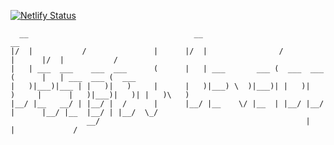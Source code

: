 [![Netlify Status](https://api.netlify.com/api/v1/badges/066abfdc-e92d-41d8-bf8a-e789d0662e52/deploy-status)](https://app.netlify.com/sites/agitated-einstein-dcd652/deploys)

```
  __                                     __                                          __                       
|/  |           /               |      |/  |                /               |      |/  |           /          
|   | ___  ___    ___  ___      (      |   | ___       ___ (  ___  ___      (      |   | ___  ___ (  ___      
|   )|___)|___ | |   )|   )     |      |   )|___) \  )|___)| |   )|   )     |      |   )|___)|   )| |   )\   )
|__/ |__   __/ | |__/ |  /      |      |__/ |__    \/ |__  | |__/ |__/      |      |__/ |__  |__/ | |__/  \_/ 
                 __/                                              |                          |             /  

```

